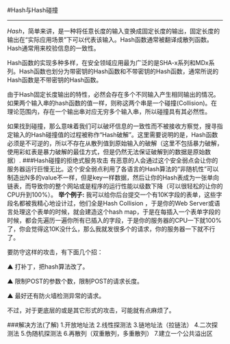 #Hash与Hash碰撞

- - -

*Hash*，简单来讲，是一种将任意长度的输入变换成固定长度的输出，固定长度的输出在“实际应用场景”下可以代表该输入。Hash函数通常被翻译成散列函数。Hash通常用来校验信息的一致性。

Hash函数的实现多种多样，在安全领域应用最为广泛的是SHA-x系列和MDx系列。Hash函数也划分为带密钥的Hash函数和不带密钥的Hash函数，通常所说的Hash函数是不带密钥的Hash函数。

由于Hash固定长度输出的特性，必然会存在多个不同输入产生相同输出的情况。如果两个输入串的hash函数的值一样，则称这两个串是一个碰撞(Collision)。在理论范围内，存在一个输出串对应无穷多个输入串，所以碰撞具有其必然性。

如果找到碰撞，那么意味着我们可以破坏信息的一致性而不被接收方察觉，搜寻指定输入的Hash碰撞值的过程被称作“Hash破解”。这里需要说明的是，Hash函数必须是不可逆的，所以不存在从散列值到原始输入的破解（这里不包括暴力破解，使用彩虹表是暴力破解的最佳方式，但是仍然无法保证破解到的数据是原始数据）.
###Hash碰撞的拒绝式服务攻击
有恶意的人会通过这个安全弱点会让你的服务器运行巨慢无比。这个安全弱点利用了各语言的Hash算法的“非随机性”可以制造出N多的value不一样，但是key一样数据，然后让你的Hash表成为一张单向链表，而导致你的整个网站或是程序的运行性能以级数下降（可以很轻松的让你的CPU升到100%）。
**举个例子:**
我可以给你后台提交一个有10K字段的表单，这些字段名都被我精心地设计过，他们全是Hash Collision ，于是你的Web Server或语言处理这个表单的时候，就会建造这个hash map，于是在每插入一个表单字段的时候，都会先遍历一遍你所有已插入的字段，于是你的服务器的CPU一下就100%了，你会觉得这10K没什么，那么我就发很多个的请求，你的服务器一下就不行了。

要防守这样的攻击，有下面几个招：

▲ 打补丁，把hash算法改了。

▲ 限制POST的参数个数，限制POST的请求长度。

▲ 最好还有防火墙检测异常的请求。

不过，对于更底层的或是其它形式的攻击，可能就有点麻烦了。

###解决方法(了解)
1.开放地址法
2.线性探测法
3.链地址法（拉链法）
4.二次探测法
5.伪随机探测法
6.再散列（双重散列，多重散列）
7.建立一个公共溢出区